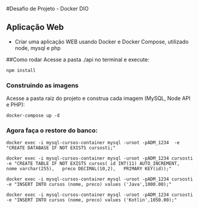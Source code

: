 #Desafio de Projeto - Docker DIO
## Aplicação Web
- Criar uma aplicação WEB usando Docker e Docker Compose, utilizado node, mysql e php
 
##Como rodar
Acesse a pasta ./api no terminal e execute:
```
npm install
```

### Construindo as imagens

Acesse a pasta raíz do projeto e construa cada imagem (MySQL, Node API e PHP):
```
docker-compose up -d 
```

### Agora faça o restore do banco:
```
docker exec -i mysql-cursos-container mysql -uroot -pADM_1234  -e "CREATE DATABASE IF NOT EXISTS cursosti;" 
```
```
docker exec -i mysql-cursos-container mysql -uroot -pADM_1234 cursosti -e "CREATE TABLE IF NOT EXISTS cursos( id INT(11) AUTO_INCREMENT,   nome varchar(255),   preco DECIMAL(10,2),   PRIMARY KEY(id));" 
```
```
docker exec -i mysql-cursos-container mysql -uroot -pADM_1234 cursosti -e "INSERT INTO cursos (nome, preco) values ('Java',1000.00);" 
```
```
docker exec -i mysql-cursos-container mysql -uroot -pADM_1234 cursosti -e "INSERT INTO cursos (nome, preco) values ('Kotlin',1050.00);" 
```
